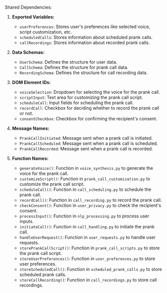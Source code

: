 Shared Dependencies:

1. **Exported Variables:**
   - `userPreferences`: Stores user's preferences like selected voice, script customization, etc.
   - `scheduledCalls`: Stores information about scheduled prank calls.
   - `callRecordings`: Stores information about recorded prank calls.

2. **Data Schemas:**
   - `UserSchema`: Defines the structure for user data.
   - `CallSchema`: Defines the structure for prank call data.
   - `RecordingSchema`: Defines the structure for call recording data.

3. **DOM Element IDs:**
   - `voiceSelection`: Dropdown for selecting the voice for the prank call.
   - `scriptInput`: Text area for customizing the prank call script.
   - `scheduleCall`: Input fields for scheduling the prank call.
   - `recordCall`: Checkbox for deciding whether to record the prank call or not.
   - `consentCheckbox`: Checkbox for confirming the recipient's consent.

4. **Message Names:**
   - `PrankCallInitiated`: Message sent when a prank call is initiated.
   - `PrankCallScheduled`: Message sent when a prank call is scheduled.
   - `PrankCallRecorded`: Message sent when a prank call is recorded.

5. **Function Names:**
   - `generateVoice()`: Function in `voice_synthesis.py` to generate the voice for the prank call.
   - `customizeScript()`: Function in `prank_call_customization.py` to customize the prank call script.
   - `scheduleCall()`: Function in `call_scheduling.py` to schedule the prank call.
   - `recordCall()`: Function in `call_recording.py` to record the prank call.
   - `checkConsent()`: Function in `user_privacy.py` to check the recipient's consent.
   - `processInput()`: Function in `nlp_processing.py` to process user inputs.
   - `initiateCall()`: Function in `call_handling.py` to initiate the prank call.
   - `handleUserRequest()`: Function in `user_requests.py` to handle user requests.
   - `storePrankCallScript()`: Function in `prank_call_scripts.py` to store the prank call script.
   - `storeUserPreferences()`: Function in `user_preferences.py` to store user preferences.
   - `storeScheduledCall()`: Function in `scheduled_prank_calls.py` to store scheduled prank calls.
   - `storeCallRecording()`: Function in `call_recordings.py` to store call recordings.